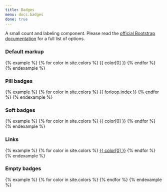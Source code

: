 ```yaml
---
title: Badges
menu: docs.badges
done: true
---
```


A small count and labeling component. Please read the [official Bootstrap documentation](https://getbootstrap.com/docs/4.3/components/badge/) for a full list of options.

### Default markup

{% example %}
{% for color in site.colors %}
<span class="badge text-white bg-{{ color[0] }}">{{ color[0] }}</span>
{% endfor %}
{% endexample %}

### Pill badges

{% example %}
{% for color in site.colors %}
<span class="badge badge-pill text-white bg-{{ color[0] }}">{{ forloop.index }}</span>
{% endfor %}
{% endexample %}


### Soft badges

{% example %}
{% for color in site.colors %}
<span class="badge bg-{{ color[0] }}-lt">{{ color[0] }}</span>
{% endfor %}
{% endexample %}


### Links

{% example %}
{% for color in site.colors %}
<a href="javascript:void(0)" class="badge bg-{{ color[0] }}">{{ color[0] }}</a>
{% endfor %}
{% endexample %}


### Empty badges

{% example %}
{% for color in site.colors %}
<a href="javascript:void(0)" class="badge bg-{{ color[0] }}"></a>
{% endfor %}
{% endexample %}
